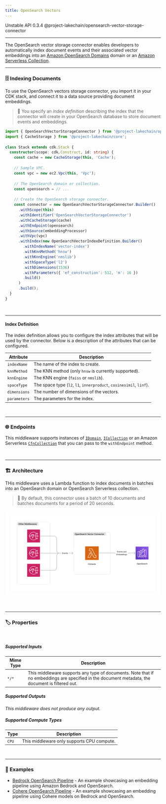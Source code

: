 ```yaml
---
title: OpenSearch Vectors
---
```


<span title="Label: Pro" data-view-component="true" class="Label Label--api text-uppercase">
  Unstable API
</span>
<span title="Label: Pro" data-view-component="true" class="Label Label--version text-uppercase">
  0.3.4
</span>
<span title="Label: Pro" data-view-component="true" class="Label Label--package">
  @project-lakechain/opensearch-vector-storage-connector
</span>
<br>

---

The OpenSearch vector storage connector enables developers to automatically index document events and their associated vector embeddings into an [Amazon OpenSearch Domains](https://docs.aws.amazon.com/opensearch-service/latest/developerguide/createupdatedomains.html) domain or an [Amazon Serverless Collection](https://docs.aws.amazon.com/opensearch-service/latest/developerguide/serverless.html).

---

### 🗄️ Indexing Documents

To use the OpenSearch vectors storage connector, you import it in your CDK stack, and connect it to a data source providing document embeddings.

> 💁 You specify an *index definition* describing the index that the connector will create in your OpenSearch database to store document events and embeddings.

```typescript
import { OpenSearchVectorStorageConnector } from '@project-lakechain/opensearch-vector-storage-connector';
import { CacheStorage } from '@project-lakechain/core';

class Stack extends cdk.Stack {
  constructor(scope: cdk.Construct, id: string) {
    const cache = new CacheStorage(this, 'Cache');

    // Sample VPC.
    const vpc = new ec2.Vpc(this, 'Vpc');

    // The OpenSearch domain or collection.
    const opensearch = // ...

    // Create the OpenSearch storage connector.
    const connector = new OpenSearchVectorStorageConnector.Builder()
      .withScope(this)
      .withIdentifier('OpenSearchVectorStorageConnector')
      .withCacheStorage(cache)
      .withEndpoint(opensearch)
      .withSource(embeddingProcessor)
      .withVpc(vpc)
      .withIndex(new OpenSearchVectorIndexDefinition.Builder()
        .withIndexName('vector-index')
        .withKnnMethod('hnsw')
        .withKnnEngine('nmslib')
        .withSpaceType('l2')
        .withDimensions(1536)
        .withParameters({ 'ef_construction': 512, 'm': 16 })
        .build()
      )
      .build();
  }
}
```

<br>

---

#### Index Definition

The index definition allows you to configure the index attributes that will be used by the connector. Below is a description of the attributes that can be configured.

| Attribute | Description |
| --------- | ----------- |
| `indexName` | The name of the index to create. |
| `knnMethod` | The KNN method (only `hnsw` is currently supported). |
| `knnEngine` | The KNN engine (`faiss` or `nmslib`). |
| `spaceType` | The space type (`l2`, `l1`, `innerproduct`, `cosinesimil`, `linf`). |
| `dimensions` | The number of dimensions of the vectors. |
| `parameters` | The parameters for the index. |

<br>

---

### 🌐 Endpoints

This middleware supports instances of [`IDomain`](https://docs.aws.amazon.com/cdk/api/v2/docs/aws-cdk-lib.aws_elasticsearch.IDomain.html), [`ICollection`](https://github.com/awslabs/project-lakechain/tree/main/packages/constructs/opensearch-collection) or an Amazon Serverless [`CfnCollection`](https://docs.aws.amazon.com/cdk/api/v2/docs/aws-cdk-lib.aws_opensearchserverless.CfnCollection.html) that you can pass to the `withEndpoint` method.

<br>

---

### 🏗️ Architecture

THis middleware uses a Lambda function to index documents in batches into an OpenSearch domain or OpenSearch Serverless collection.

> 💁 By default, this connector uses a batch of 10 documents and batches documents for a period of 20 seconds.

![OpenSearch Vector Storage Connector Architecture](../../../assets/opensearch-vector-storage-connector-architecture.png)

<br>

---

### 🏷️ Properties

<br>

##### Supported Inputs

|  Mime Type  | Description |
| ----------- | ----------- |
| `*/*` | This middleware supports any type of documents. Note that if no embeddings are specified in the document metadata, the document is filtered out. |

##### Supported Outputs

*This middleware does not produce any output.*

##### Supported Compute Types

| Type  | Description |
| ----- | ----------- |
| `CPU` | This middleware only supports CPU compute. |

<br>

---

### 📖 Examples

- [Bedrock OpenSearch Pipeline](https://github.com/awslabs/project-lakechain/tree/main/examples/simple-pipelines/embedding-pipelines/bedrock-opensearch-pipeline) - An example showcasing an embedding pipeline using Amazon Bedrock and OpenSearch.
- [Cohere OpenSearch Pipeline](https://github.com/awslabs/project-lakechain/tree/main/examples/simple-pipelines/embedding-pipelines/cohere-opensearch-pipeline) - An example showcasing an embedding pipeline using Cohere models on Bedrock and OpenSearch.
